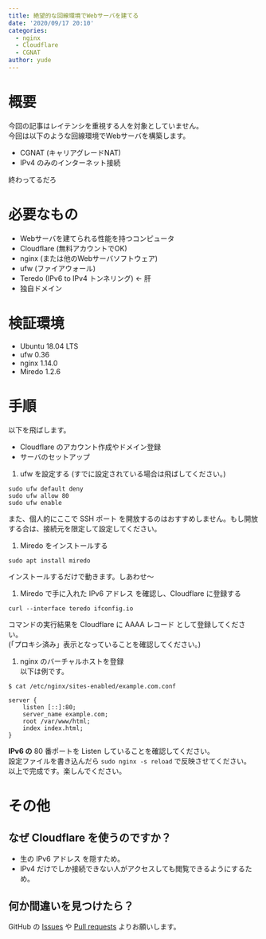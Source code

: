 ```yaml
---
title: 絶望的な回線環境でWebサーバを建てる
date: '2020/09/17 20:10'
categories:
  - nginx
  - Cloudflare
  - CGNAT
author: yude
---
```

# 概要
今回の記事はレイテンシを重視する人を対象としていません。  
今回は以下のような回線環境でWebサーバを構築します。
* CGNAT (キャリアグレードNAT)
* IPv4 のみのインターネット接続

終わってるだろ
<!--more-->
# 必要なもの

* Webサーバを建てられる性能を持つコンピュータ
* Cloudflare (無料アカウントでOK)
* nginx (または他のWebサーバソフトウェア)
* ufw (ファイアウォール)
* Teredo (IPv6 to IPv4 トンネリング) ← 肝
* 独自ドメイン

# 検証環境
* Ubuntu 18.04 LTS
* ufw 0.36
* nginx 1.14.0
* Miredo 1.2.6

# 手順
以下を飛ばします。
* Cloudflare のアカウント作成やドメイン登録
* サーバのセットアップ

1. ufw を設定する (すでに設定されている場合は飛ばしてください。)
```
sudo ufw default deny
sudo ufw allow 80
sudo ufw enable
```
また、個人的にここで SSH ポート を開放するのはおすすめしません。もし開放する合は、接続元を限定して設定してください。
1. Miredo をインストールする
```
sudo apt install miredo
```
インストールするだけで動きます。しあわせ～
1. Miredo で手に入れた IPv6 アドレス を確認し、Cloudflare に登録する
```
curl --interface teredo ifconfig.io
```

コマンドの実行結果を Cloudflare に AAAA レコード として登録してください。  
(「プロキシ済み」表示となっていることを確認してください。)
1. nginx のバーチャルホストを登録  
以下は例です。
```
$ cat /etc/nginx/sites-enabled/example.com.conf
```
```
server {
    listen [::]:80;
    server_name example.com;
    root /var/www/html;
    index index.html;
}
```
**IPv6 の** 80 番ポートを Listen していることを確認してください。\
設定ファイルを書き込んだら `sudo nginx -s reload` で反映させてください。\
以上で完成です。楽しんでください。
# その他
## なぜ Cloudflare を使うのですか？
* 生の IPv6 アドレス を隠すため。
* IPv4 だけでしか接続できない人がアクセスしても閲覧できるようにするため。
## 何か間違いを見つけたら？
GitHub の [Issues](https://github.com/yudejp/blog/issues) や [Pull requests](https://github.com/yudejp/blog/pulls) よりお願いします。
